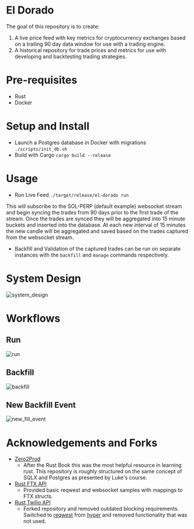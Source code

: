 # El Dorado
The goal of this repository is to create:
1. A live price feed with key metrics for cryptocurrency exchanges based on a trailing 90 day data window for use with a trading engine.
2. A historical repository for trade prices and metrics for use with developing and backtesting trading strategies.

# Pre-requisites
- Rust
- Docker

# Setup and Install
- Launch a Postgres database in Docker with migrations
`./scripts/init_db.sh`
- Build with Cargo
`cargo build --release`

# Usage
- Run Live Feed
`./target/release/el-dorado run`

This will subscribe to the SOL-PERP (default example) websocket stream and begin syncing the trades from 90 days prior to the first trade of the stream. Once the trades are synced they will be aggregated into 15 minute buckets and inserted into the database. At each new interval of 15 minutes the new candle will be aggregated and saved based on the trades captured from the websocket stream.

- Backfill and Validation of the captured trades can be run on separate instances with the `backfill` and `manage` commands respectively.

# System Design
![system_design](https://user-images.githubusercontent.com/29989568/183924160-51a64c5a-4e07-400f-9212-78795d8ba4d7.jpg)

# Workflows
## Run
![run](https://user-images.githubusercontent.com/29989568/183924327-e35a8aed-e023-475c-85b4-485920002a24.jpg)

## Backfill
![backfill](https://user-images.githubusercontent.com/29989568/183925850-c17bbb42-6dee-4954-b8a5-35476ca68d83.jpg)

## New Backfill Event
![new_fill_event](https://user-images.githubusercontent.com/29989568/183925938-937313c0-dead-41ec-9b2e-2d5c7e89684c.jpg)

# Acknowledgements and Forks
- [Zero2Prod](https://github.com/LukeMathWalker/zero-to-production)
  - After the Rust Book this was the most helpful resource in learning rust. This repository is roughly structured on the same concept of SQLX and Postgres as presented by Luke's course.
- [Rust FTX API](https://github.com/fabianboesiger/ftx)
  - Provided basic reqwest and websocket samples with mappings to FTX structs.
- [Rust Twilio API](https://github.com/neil-lobracco/twilio-rs)
  - Forked repository and removed outdated blocking requirements. Switched to [reqwest](https://github.com/seanmonstar/reqwest) from [hyper](https://github.com/hyperium/hyper) and removed functionality that was not used.
